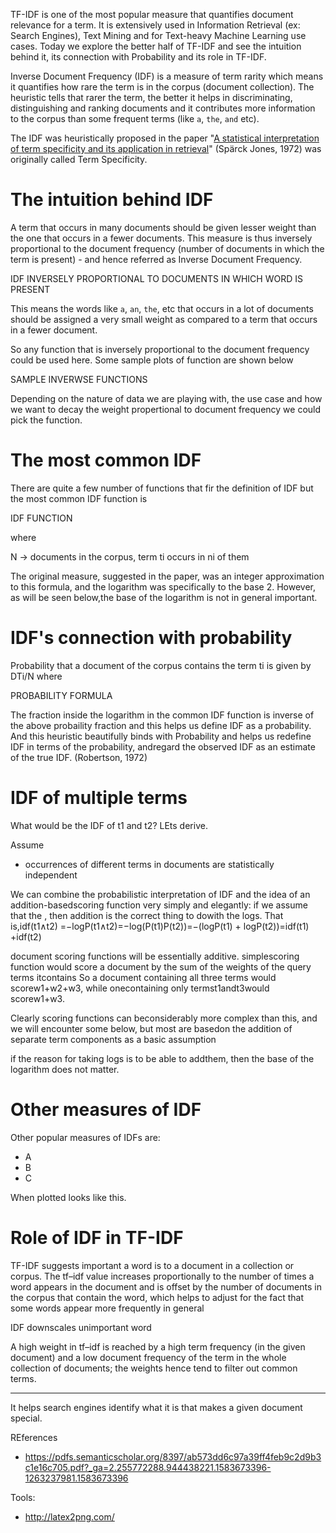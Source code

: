 TF-IDF is one of the most popular measure that quantifies document relevance for a term. It is extensively used in Information Retrieval (ex: Search Engines), Text Mining and for Text-heavy Machine Learning use cases. Today we explore the better half of TF-IDF and see the intuition behind it, its connection with Probability and its role in TF-IDF.

Inverse Document Frequency (IDF) is a measure of term rarity which means it quantifies how rare the term is in the corpus (document collection). The heuristic tells that rarer the term, the better it helps in discriminating, distinguishing and ranking documents and it contributes more information to the corpus than some frequent terms (like `a`, `the`, `and` etc).

The IDF was heuristically proposed in the paper "[A statistical interpretation of term specificity and its application in retrieval](http://citeseerx.ist.psu.edu/viewdoc/download?doi=10.1.1.115.8343&rep=rep1&type=pdf)" (Spärck Jones, 1972)  was originally called Term Specificity.

# The intuition behind IDF
A term that occurs in many documents should be given lesser weight than the one that occurs in a fewer documents. This measure is thus inversely proportional to the document frequency (number of documents in which the term is present) - and hence referred as Inverse Document Frequency.

IDF INVERSELY PROPORTIONAL TO DOCUMENTS IN WHICH WORD IS PRESENT

This means the words like `a`, `an`, `the`, etc that occurs in a lot of documents should be assigned a very small weight as compared to a term that occurs in a fewer document.

So any function that is inversely proportional to the document frequency could be used here. Some sample plots of function are shown below

SAMPLE INVERWSE FUNCTIONS

Depending on the nature of data we are playing with, the use case and how we want to decay the weight propertional to document frequency we could pick the function.

# The most common IDF
There are quite a few number of functions that fir the definition of IDF but the most common IDF function is

IDF FUNCTION

where

 N -> documents in the corpus,
 term ti occurs in ni of them

The original measure, suggested in the paper, was an integer approximation to this formula, and the logarithm was specifically to the base 2. However, as will be seen below,the base of the logarithm is not in general important.

# IDF's connection with probability
Probability that a document of the corpus contains the term ti is given by DTi/N where

PROBABILITY FORMULA

The fraction inside the logarithm in the common IDF function is inverse of the above probaility fraction and this helps us define IDF as a probability. And this heuristic beautifully binds with Probability and helps us redefine IDF in terms of the probability, andregard the observed IDF as an estimate of the true IDF. (Robertson, 1972)

# IDF of multiple terms
What would be the IDF of t1 and t2?
LEts derive.

Assume
 - occurrences of different terms in documents are statistically independent

We can combine the probabilistic interpretation of IDF and the idea of an addition-basedscoring function very simply and elegantly: if we assume that the , then addition is the correct thing to dowith the logs. That is,idf(t1∧t2)  =−logP(t1∧t2)=−log(P(t1)P(t2))=−(logP(t1) + logP(t2))=idf(t1) +idf(t2)

document scoring functions will be essentially additive. simplescoring function would score a document by the sum of the weights of the query terms itcontains So a document containing all three terms would scorew1+w2+w3, while onecontaining only termst1andt3would scorew1+w3.


Clearly scoring functions can beconsiderably more complex than this, and we will encounter some below, but most are basedon the addition of separate term components as a basic assumption

if the reason for taking logs is to be able to addthem, then the base of the logarithm does not matter.

# Other measures of IDF
Other popular measures of IDFs are:

 - A
 - B
 - C

When plotted looks like this.

# Role of IDF in TF-IDF
TF-IDF suggests important a word is to a document in a collection or corpus.
The tf–idf value increases proportionally to the number of times a word appears in the document and is offset by the number of documents in the corpus that contain the word, which helps to adjust for the fact that some words appear more frequently in general

IDF downscales unimportant word

A high weight in tf–idf is reached by a high term frequency (in the given document) and a low document frequency of the term in the whole collection of documents; the weights hence tend to filter out common terms. 

---

It helps search engines identify what it is that makes a given document special.


REferences
 - https://pdfs.semanticscholar.org/8397/ab573dd6c97a39ff4feb9c2d9b3c1e16c705.pdf?_ga=2.255772288.944438221.1583673396-1263237981.1583673396

Tools:
 - http://latex2png.com/
 